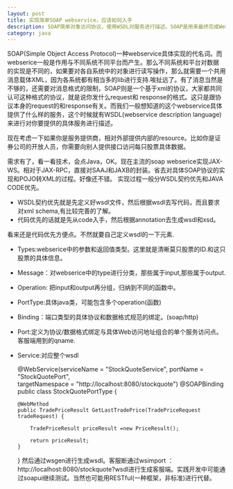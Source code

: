 ```yaml
---
layout: post
title: 实现简单SOAP webservice，应该如何入手
description: SOAP简单对象访问协议，使用WSDL对服务进行描述。SOAP是用来最终完成Web服务调用的，而WSDL则是用于描述如何使用SOAP来调用Web服务的。
category: java
---
```


SOAP(Simple Object Access Protocol)一种webservice具体实现的代名词。而webserice一般是作用与不同系统不同平台而产生。那么不同系统和平台对数据
的实现是不同的，如果要对各自系统中的对象进行读写操作，那么就需要一个共用消息载体XML，因为各系统都有相当多的lib进行支持.唉扯远了。有了消息当然是不够的，还需要对消息格式的限制，SOAP则是一个基于xml的协议，大家都共同认可这种格式的协议，就是说你发什么request和
response的格式。这只是跟协议本身的request的和response有关。而我们一般想知道的这个webservice具体提供了什么样的服务，这个时候就有WSDL(webservice description language)来进行对你要提供的具体服务进行描述。

现在考虑一下如果你是服务提供商，相对外部提供内部的resource。比如你是证券公司的开放人员，你需要向别人提供接口访问每只股票具体数据。

需求有了，看一看技术，会点Java，OK。现在主流的soap webserice实现JAX-WS。相对于JAX-RPC，直接对SAAJ和JAXB的封装。省去对具体SOAP协议的实现和POJO转XML的过程。好像还不错。
实现过程一般分WSDL契约优先和JAVA CODE优先。  

  - WSDL契约优先就是先定义好wsdl文件，然后根据wsdl去写代码，而且要求对xml schema,有比较完善的了解。  
  - 代码优先的话就是先从code入手，然后根据annotation去生成wsdl和xsd。

看来还是代码优先方便点。不然就要自己定义wsdl的一下元素.  

  - Types:webserice中的参数和返回值类型。这里就是清晰莫只股票的ID.和这只股票的具体信息。  
  - Message：对webserice中的type进行分类，那些属于input,那些属于output.  
  - Operation: 把input和output再分组，归纳到不同的函数中。  
  - PortType:具体java类，可能包含多个operation(函数)  
  - Binding：端口类型的具体协议和数据格式规范的绑定。(soap/http)  
  - Port:定义为协议/数据格式绑定与具体Web访问地址组合的单个服务访问点。客服端用到的qname. 
  - Service:对应整个wsdl  

	@WebService(serviceName = "StockQuoteService",
			portName = "StockQuotePort",	
			targetNamespace = "http://localhost:8080/stockquote")
	@SOAPBinding
	public class StockQuotePortType {
	
		@WebMethod
		public TradePriceResult GetLastTradePrice(TradePriceRequest tradeRequest) {
	
			TradePriceResult priceResult =new PriceResult(); 
	
			return priceResult;
		}
	}
然后通过wsgen进行生成wsdl。客服断通过wsimport ：http://localhost:8080/stockquote?wsdl进行生成客服端。实践开发中可能通过soapui继续测试。当然也可能用RESTful(一种框架，非标准)进行代替。